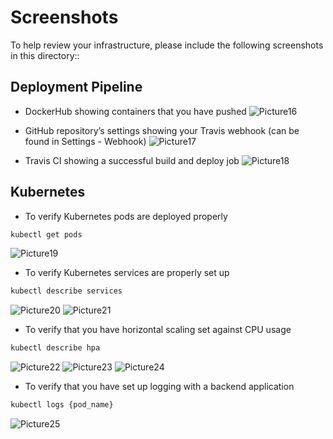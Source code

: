 ﻿# Screenshots
To help review your infrastructure, please include the following screenshots in this directory::

## Deployment Pipeline
* DockerHub showing containers that you have pushed
![Picture16](https://user-images.githubusercontent.com/86393854/200703389-8c81cc65-b86b-4345-8306-bd24ddbea7c8.png)


* GitHub repository’s settings showing your Travis webhook (can be found in Settings - Webhook)
![Picture17](https://user-images.githubusercontent.com/86393854/200703363-c738a7d8-8576-4b7e-8404-ff508e0b167b.png)


* Travis CI showing a successful build and deploy job
![Picture18](https://user-images.githubusercontent.com/86393854/200703417-98c77309-d10f-4d81-9cf1-b5374bffb302.png)

## Kubernetes
* To verify Kubernetes pods are deployed properly
```bash
kubectl get pods

```
![Picture19](https://user-images.githubusercontent.com/86393854/200703445-c241b688-7a15-4b4a-b8a2-831620a91b1a.png)

* To verify Kubernetes services are properly set up
```bash
kubectl describe services
```
![Picture20](https://user-images.githubusercontent.com/86393854/200703522-93412164-32c3-4a11-bbac-ed9d329d0686.png)
![Picture21](https://user-images.githubusercontent.com/86393854/200703545-00638071-b3c1-4e0e-9304-159b0fe96bf1.png)



* To verify that you have horizontal scaling set against CPU usage
```bash
kubectl describe hpa
```
![Picture22](https://user-images.githubusercontent.com/86393854/200703569-e7992b8c-6fa5-409f-99c2-f5886a730ba8.png)
![Picture23](https://user-images.githubusercontent.com/86393854/200703591-ddd28d86-7d40-4bdb-805e-49575a6a5085.png)
![Picture24](https://user-images.githubusercontent.com/86393854/200703606-d1e3570b-77f4-4440-a37e-9c6a1f626c6b.png)





* To verify that you have set up logging with a backend application
```bash
kubectl logs {pod_name}
```
![Picture25](https://user-images.githubusercontent.com/86393854/200703614-f9079e85-3275-4cfa-8375-c4b03381bad2.jpg)

